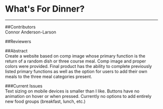 # What's For Dinner?
---

##Contributors  
Connor Anderson-Larson

##Reviewers


##Abstract  
Create a website based on comp image whose primary function is the return of a random dish or three course meal. Comp image and proper colors were provided. Final product has the ability to complete previously listed primary functions as well as the option for users to add their own meals to the three meal categories present.  

###Current Issues  
Text sizing on mobile devices is smaller than I like. Buttons have no animation on hover or when pressed. Currently no options to add entirely new food groups (breakfast, lunch, etc.)
